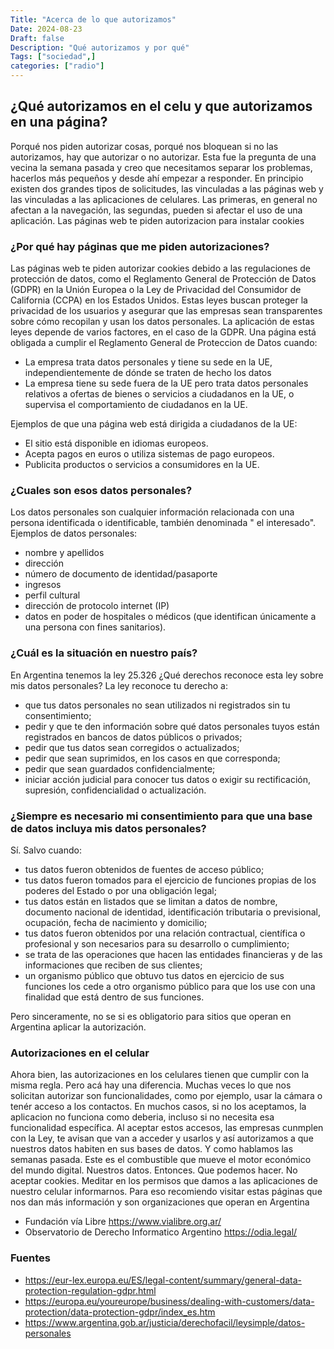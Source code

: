```yaml
---
Title: "Acerca de lo que autorizamos"
Date: 2024-08-23
Draft: false
Description: "Qué autorizamos y por qué"
Tags: ["sociedad",]
categories: ["radio"]
---
```


## ¿Qué autorizamos en el celu y que autorizamos en una página?

Porqué nos piden autorizar cosas, porqué nos bloquean si no las autorizamos, hay
que autorizar o no autorizar. Esta fue la pregunta de una vecina la semana
pasada y creo que necesitamos separar los problemas, hacerlos más pequeños y
desde ahí empezar a responder. En principio existen dos grandes tipos de
solicitudes, las vinculadas a las páginas web y las vinculadas a las
aplicaciones de celulares. Las primeras, en general no afectan a la navegación,
las segundas, pueden si afectar el uso de una aplicación.
Las páginas web te piden autorizacion para instalar cookies

### ¿Por qué hay páginas que me piden autorizaciones?
Las páginas web te piden autorizar cookies debido a las regulaciones de
protección de datos, como el Reglamento General de Protección de Datos (GDPR) en
la Unión Europea o la Ley de Privacidad del Consumidor de California (CCPA) en
los Estados Unidos. Estas leyes buscan proteger la privacidad de los usuarios y
asegurar que las empresas sean transparentes sobre cómo recopilan y usan los
datos personales. La aplicación de estas leyes depende de varios factores, en el
caso de la GDPR. Una página está obligada a cumplir el Reglamento General de
Proteccion de Datos cuando:

- La empresa trata datos personales y tiene su sede en la UE, independientemente
  de dónde se traten de hecho los datos
- La empresa tiene su sede fuera de la UE pero trata datos personales relativos
  a ofertas de bienes o servicios a ciudadanos en la UE, o supervisa el
  comportamiento de ciudadanos en la UE.

Ejemplos de que una página web está dirigida a ciudadanos de la UE:

- El sitio está disponible en idiomas europeos.
- Acepta pagos en euros o utiliza sistemas de pago europeos.
- Publicita productos o servicios a consumidores en la UE.

### ¿Cuales son esos datos personales?

Los datos personales son cualquier información relacionada con una persona
 identificada o identificable, también denominada " el interesado". Ejemplos de
 datos personales:

- nombre y apellidos
- dirección
- número de documento de identidad/pasaporte
- ingresos
- perfil cultural
- dirección de protocolo internet (IP)
- datos en poder de hospitales o médicos (que identifican únicamente a una
  persona con fines sanitarios).

### ¿Cuál es la situación en nuestro país?

En Argentina tenemos la ley 25.326 ¿Qué derechos reconoce esta ley sobre mis
datos personales? La ley reconoce tu derecho a:

- que tus datos personales no sean utilizados ni registrados sin tu
  consentimiento;
- pedir y que te den información sobre qué datos personales tuyos están
  registrados en bancos de datos públicos o privados;
- pedir que tus datos sean corregidos o actualizados;
- pedir que sean suprimidos, en los casos en que corresponda;
- pedir que sean guardados confidencialmente;
- iniciar acción judicial para conocer tus datos o exigir su rectificación,
  supresión, confidencialidad o actualización.

### ¿Siempre es necesario mi consentimiento para que una base de datos incluya mis datos personales?

Sí. Salvo cuando:

- tus datos fueron obtenidos de fuentes de acceso público;
- tus datos fueron tomados para el ejercicio de funciones propias de los poderes
  del Estado o por una obligación legal;
- tus datos están en listados que se limitan a datos de nombre, documento
  nacional de identidad, identificación tributaria o previsional, ocupación,
  fecha de nacimiento y domicilio;
- tus datos fueron obtenidos por una relación contractual, científica o
  profesional y son necesarios para su desarrollo o cumplimiento;
- se trata de las operaciones que hacen las entidades financieras y de las
  informaciones que reciben de sus clientes;
- un organismo público que obtuvo tus datos en ejercicio de sus funciones los
  cede a otro organismo público para que los use con una finalidad que está
  dentro de sus funciones.

Pero sinceramente, no se si es obligatorio para sitios que operan en Argentina
aplicar la autorización.

### Autorizaciones en el celular

Ahora bien, las autorizaciones en los celulares tienen que cumplir con la misma
regla. Pero acá hay una diferencia. Muchas veces lo que nos solicitan autorizar
son funcionalidades, como por ejemplo, usar la cámara o tenér acceso a los
contactos. En muchos casos, si no los aceptamos, la aplicacion no funciona como
deberia, incluso si no necesita esa funcionalidad específica. Al aceptar estos
accesos, las empresas cunmplen con la Ley, te avisan que van a acceder y usarlos
y así autorizamos a que nuestros datos habiten en sus bases de datos. Y como
hablamos las semanas pasada. Este es el combustible que mueve el motor económico
del mundo digital. Nuestros datos. Entonces. Que podemos hacer. No aceptar
cookies. Meditar en los permisos que damos a las aplicaciones de nuestro celular
informarnos. Para eso recomiendo visitar estas páginas que nos dan más información y son organizaciones que operan en Argentina

- Fundación vía Libre https://www.vialibre.org.ar/
- Observatorio de Derecho Informatico Argentino https://odia.legal/


### Fuentes
- https://eur-lex.europa.eu/ES/legal-content/summary/general-data-protection-regulation-gdpr.html
- https://europa.eu/youreurope/business/dealing-with-customers/data-protection/data-protection-gdpr/index_es.htm
- https://www.argentina.gob.ar/justicia/derechofacil/leysimple/datos-personales

